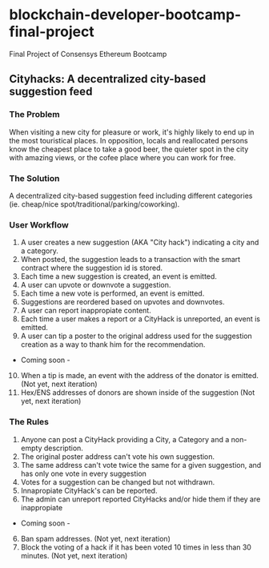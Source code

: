 # blockchain-developer-bootcamp-final-project
Final Project of Consensys Ethereum Bootcamp

## Cityhacks: A decentralized city-based suggestion feed 

### The Problem

When visiting a new city for pleasure or work, it's highly likely to end up in the most touristical places. In opposition, locals and reallocated persons know the cheapest place to take a good beer, the quieter spot in the city with amazing views, or the cofee place where you can work for free.

### The Solution

A decentralized city-based suggestion feed including different categories (ie. cheap/nice spot/traditional/parking/coworking).

### User Workflow

1. A user creates a new suggestion (AKA "City hack") indicating a city and a category.
2. When posted, the suggestion leads to a transaction with the smart contract where the suggestion id is stored.
3. Each time a new suggestion is created, an event is emitted.
4. A user can upvote or downvote a suggestion.
5. Each time a new vote is performed, an event is emitted.
6. Suggestions are reordered based on upvotes and downvotes.
7. A user can report inappropiate content.
8. Each time a user makes a report or a CityHack is unreported, an event is emitted.
9. A user can tip a poster to the original address used for the suggestion creation as a way to thank him for the recommendation.

- Coming soon -
10. When a tip is made, an event with the address of the donator is emitted. (Not yet, next iteration)
11. Hex/ENS addresses of donors are shown inside of the suggestion (Not yet, next iteration)

### The Rules
1. Anyone can post a CityHack providing a City, a Category and a non-empty description.
1. The original poster address can't vote his own suggestion.
2. The same address can't vote twice the same for a given suggestion, and has only one vote in every suggestion
3. Votes for a suggestion can be changed but not withdrawn.
4. Innapropiate CityHack's can be reported.
5. The admin can unreport reported CityHacks and/or hide them if they are inappropiate

- Coming soon -
6. Ban spam addresses. (Not yet, next iteration)
7. Block the voting of a hack if it has been voted 10 times in less than 30 minutes. (Not yet, next iteration)


